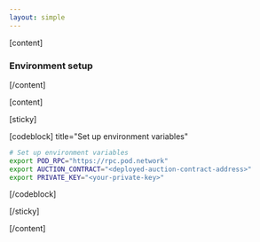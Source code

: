 ```yaml
---
layout: simple
---
```


<script>
    import {Code} from '$lib'
</script>

[content]

### Environment setup

[/content]

[content]

[sticky]

[codeblock] title="Set up environment variables"

<!-- prettier-ignore -->
```bash
# Set up environment variables
export POD_RPC="https://rpc.pod.network"
export AUCTION_CONTRACT="<deployed-auction-contract-address>"
export PRIVATE_KEY="<your-private-key>"
```

[/codeblock]

[/sticky]

[/content]